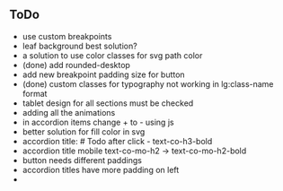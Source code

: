 ## ToDo
- use custom breakpoints
- leaf background best solution?
- a solution to use color classes for svg path color
- (done) add rounded-desktop
- add new breakpoint padding size for button
- (done) custom classes for typography not working in lg:class-name format
- tablet design for all sections must be checked
- adding all the animations
- in accordion items change + to - using js
- better solution for fill color in svg
- accordion title: # Todo after click - text-co-h3-bold
- accordion title mobile text-co-mo-h2 -> text-co-mo-h2-bold
- button needs different paddings
- accordion titles have more padding on left
- 